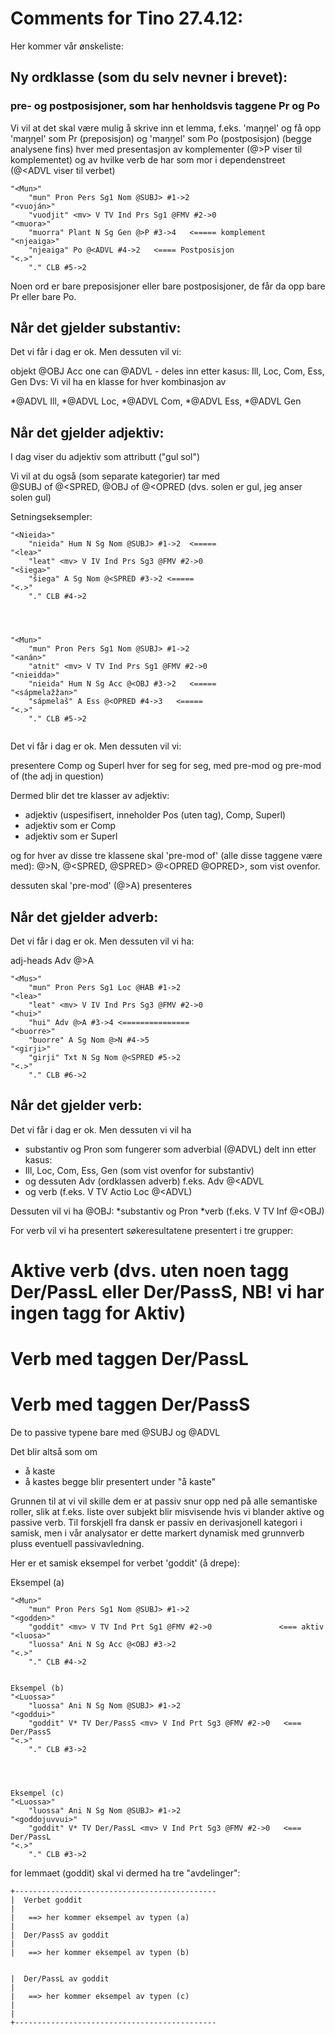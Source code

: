 # Comments for Tino 27.4.12:


Her kommer vår ønskeliste:


## Ny ordklasse (som du selv nevner i brevet):


### pre- og postposisjoner, som har henholdsvis taggene Pr og Po




Vi vil at det skal være mulig å skrive inn et lemma, f.eks. 'maŋŋel' 
og få opp 'maŋŋel' som Pr (preposisjon) og 'maŋŋel' som Po (postposisjon)
(begge analysene fins)
hver med presentasjon av komplementer (@>P viser til komplementet) og av 
hvilke verb de har som mor i dependenstreet (@<ADVL viser til verbet)


```
"<Mun>"
	"mun" Pron Pers Sg1 Nom @SUBJ> #1->2 
"<vuoján>"
	"vuodjit" <mv> V TV Ind Prs Sg1 @FMV #2->0 
"<muora>"
	"muorra" Plant N Sg Gen @>P #3->4   <===== komplement
"<njeaiga>"
	"njeaiga" Po @<ADVL #4->2   <==== Postposisjon
"<.>"
	"." CLB #5->2 
```
Noen ord er bare preposisjoner eller bare postposisjoner, 
de får da opp bare Pr eller bare Po.


## Når det gjelder substantiv:


Det vi får i dag er ok. Men dessuten vil vi:


objekt @OBJ Acc
one can @ADVL - deles inn etter kasus: Ill, Loc, Com, Ess, Gen 
Dvs: Vi vil ha en klasse for hver kombinasjon av


*@ADVL Ill, 
*@ADVL Loc, 
*@ADVL Com, 
*@ADVL Ess, 
*@ADVL Gen




## Når det gjelder  adjektiv:


I dag viser du adjektiv som attributt ("gul sol")


Vi vil at du også (som separate kategorier) tar med  
@SUBJ of @<SPRED,  @OBJ of @<OPRED
(dvs. solen er gul, jeg anser solen gul)


Setningseksempler:
```
"<Nieida>"
	"nieida" Hum N Sg Nom @SUBJ> #1->2  <=====
"<lea>"
	"leat" <mv> V IV Ind Prs Sg3 @FMV #2->0 
"<šiega>"
	"šiega" A Sg Nom @<SPRED #3->2 <=====
"<.>"
	"." CLB #4->2 




"<Mun>"
	"mun" Pron Pers Sg1 Nom @SUBJ> #1->2 
"<anán>"
	"atnit" <mv> V TV Ind Prs Sg1 @FMV #2->0 
"<nieidda>"
	"nieida" Hum N Sg Acc @<OBJ #3->2   <=====
"<sápmelažžan>"
	"sápmelaš" A Ess @<OPRED #4->3   <=====
"<.>"
	"." CLB #5->2 


```
Det vi får i dag er ok. Men dessuten vil vi:


presentere Comp og Superl hver for seg for seg, med pre-mod og pre-mod of (the adj in question)


Dermed blir det tre klasser av adjektiv:


* adjektiv (uspesifisert, inneholder Pos (uten tag), Comp, Superl)
* adjektiv som er Comp
* adjektiv som er Superl


og for hver av disse tre klassene skal 'pre-mod of' (alle disse taggene være med):
@>N, @<SPRED, @SPRED> @<OPRED @OPRED>, som vist ovenfor.


dessuten skal 'pre-mod' (@>A) presenteres 








## Når det gjelder adverb:


Det vi får i dag er ok. Men dessuten vil vi ha:




adj-heads Adv @>A


```
"<Mus>"
	"mun" Pron Pers Sg1 Loc @HAB #1->2 
"<lea>"
	"leat" <mv> V IV Ind Prs Sg3 @FMV #2->0 
"<hui>"
	"hui" Adv @>A #3->4 <===============
"<buorre>"
	"buorre" A Sg Nom @>N #4->5 
"<girji>"
	"girji" Txt N Sg Nom @<SPRED #5->2 
"<.>"
	"." CLB #6->2 
```


## Når det gjelder verb:


Det vi får i dag er ok. Men dessuten vi vil ha
* substantiv og Pron som fungerer som adverbial (@ADVL) delt inn etter kasus: 
* Ill, Loc, Com, Ess, Gen (som vist ovenfor for substantiv) 
* og dessuten Adv (ordklassen adverb) f.eks. Adv @<ADVL
* og verb (f.eks. V TV Actio Loc @<ADVL)




Dessuten vil vi ha @OBJ:
*substantiv og Pron
*verb (f.eks. V TV Inf @<OBJ)






For verb vil vi ha presentert søkeresultatene presentert i tre grupper:
# Aktive verb (dvs. uten noen tagg Der/PassL eller Der/PassS, NB! vi har ingen tagg for Aktiv)
# Verb med taggen Der/PassL
# Verb med taggen Der/PassS


De to passive typene bare med @SUBJ og @ADVL




Det blir altså som om 
* å kaste
* å kastes
begge blir presentert under "å kaste"


Grunnen til at vi vil skille dem er at passiv snur opp ned
på alle semantiske roller, slik at f.eks. liste over subjekt
blir misvisende hvis vi blander aktive og passive verb.
Til forskjell fra dansk er passiv en derivasjonell kategori i samisk,
men i vår analysator er dette markert dynamisk med grunnverb
pluss eventuell passivavledning.


Her er et samisk eksempel for verbet 'goddit' (å drepe):


Eksempel (a)
```
"<Mun>"
	"mun" Pron Pers Sg1 Nom @SUBJ> #1->2 
"<godden>"
	"goddit" <mv> V TV Ind Prt Sg1 @FMV #2->0 				<=== aktiv
"<luosa>"
	"luossa" Ani N Sg Acc @<OBJ #3->2 
"<.>"
	"." CLB #4->2 


Eksempel (b)
"<Luossa>"
	"luossa" Ani N Sg Nom @SUBJ> #1->2 
"<goddui>"
	"goddit" V* TV Der/PassS <mv> V Ind Prt Sg3 @FMV #2->0   <=== Der/PassS
"<.>"
	"." CLB #3->2 




Eksempel (c)
"<Luossa>"
	"luossa" Ani N Sg Nom @SUBJ> #1->2 
"<goddojuvvui>"
	"goddit" V* TV Der/PassL <mv> V Ind Prt Sg3 @FMV #2->0   <=== Der/PassL
"<.>"
	"." CLB #3->2 
```


for lemmaet (goddit) skal vi dermed ha tre "avdelinger":
```
+---------------------------------------------
|  Verbet goddit							      
|  										      
|  	==> her kommer eksempel av typen (a)      
|  										      
|  Der/PassS av goddit 					      
|  										      
|  	==> her kommer eksempel av typen (b)      

										      
|  Der/PassL av goddit					      
|  										      
|  	==> her kommer eksempel av typen (c)      
|  										      
|  										      
+---------------------------------------------


```






